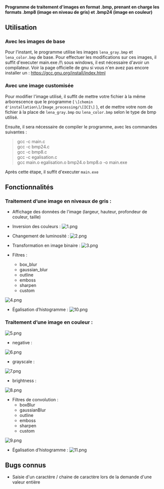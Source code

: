 
#### Programme de traitement d'images en format .bmp, prenant en charge les formats .bmp8 (image en niveau de gris) et .bmp24 (image en couleur)

## Utilisation

### Avec les images de base
Pour l'instant, le programme utilise les images `lena_gray.bmp` et `lena_color.bmp` de base.
Pour effectuer les modifications sur ces images, il suffit d'executer main.exe
/!\ sous windows, il est nécessaire d'avoir un compilateur. Voir la page officielle de gnu si vous n'en avez pas encore installer un : https://gcc.gnu.org/install/index.html

### Avec une image customisée
Pour modifier l'image utilisé, il suffit de mettre votre fichier à la même arborescence que le programme ( `\[chemin d'installation\]/Image_processing/\[ICI\]` ), et de mettre votre nom de fichier à la place de `lena_gray.bmp` ou `lena_color.bmp` selon le type de bmp utilisé.

Ensuite, il sera nécessaire de compiler le programme, avec les commandes suivantes :
> gcc -c main.c \
> gcc -c bmp24.c \
> gcc -c bmp8.c \
> gcc -c egalisation.c \
> gcc main.o egalisation.o bmp24.o bmp8.o -o main.exe

Après cette étape, il suffit d'executer `main.exe`

## Fonctionnalités 
### Traitement d’une image en niveaux de gris :
* Affichage des données de l'image (largeur, hauteur, profondeur de couleur, taille)

* Inversion des couleurs : ![1.png](screenshots/1.png)

* Changement de luminosité : ![2.png](screenshots/2.png)

* Transformation en image binaire : ![3.png](screenshots/3.png)

* Filtres : 
	* box_blur
	* gaussian_blur
	* outline
	* emboss
	* sharpen
	* custom

![4.png](screenshots/4.png)

* Égalisation d’histogramme :
![10.png](screenshots/10.png)

### Traitement d’une image en couleur :
![5.png](screenshots/5.png)


* negative :

![6.png](screenshots/6.png)
	
* grayscale :

![7.png](screenshots/7.png)

* brightness :

![8.png](screenshots/8.png)

* Filtres de convolution :
	* boxBlur
	* gaussianBlur
	* outline
	* emboss
	* sharpen 
    * custom

![9.png](screenshots/9.png)

* Égalisation d’histogramme :
	![11.png](screenshots/11.png)

## Bugs connus

* Saisie d'un caractère / chaine de caractère lors de la demande d'une valeur entière
